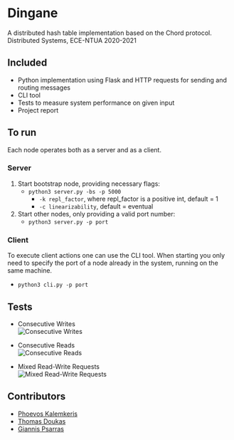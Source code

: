 # Dingane
A distributed hash table implementation based on the Chord protocol.  
Distributed Systems, ECE-NTUA 2020-2021

## Included

* Python implementation using Flask and HTTP requests for sending and routing messages
* CLI tool
* Tests to measure system performance on given input
* Project report

## To run
Each node operates both as a server and as a client.

### Server

1. Start bootstrap node, providing necessary flags:
    * `python3 server.py -bs -p 5000` 
        * `-k repl_factor`, where repl_factor is a positive int, default = 1
        * `-c linearizability`, default = eventual
2. Start other nodes, only providing a valid port number:
    * `python3 server.py -p port`

### Client
To execute client actions one can use the CLI tool. 
When starting you only need to specify the port of a node already in the system, running on the same machine.
* `python3 cli.py -p port`

## Tests

* Consecutive Writes  
![Consecutive Writes](https://github.com/phoevos/dingane/blob/main/tests/plots/write_thr.png)

* Consecutive Reads  
![Consecutive Reads](https://github.com/phoevos/dingane/blob/main/tests/plots/read_thr.png)

* Mixed Read-Write Requests  
![Mixed Read-Write Requests](https://github.com/phoevos/dingane/blob/main/tests/plots/mixed.png)

## Contributors

* [Phoevos Kalemkeris](https://github.com/phoevos)
* [Thomas Doukas](https://github.com/ThomasDoukas)
* [Giannis Psarras](https://github.com/giannispsarr)